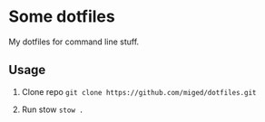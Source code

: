 # Some dotfiles

My dotfiles for command line stuff.

## Usage

1. Clone repo `git clone https://github.com/miged/dotfiles.git`

2. Run stow `stow .`
